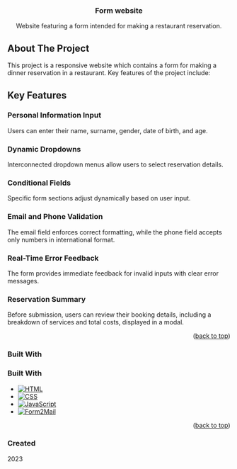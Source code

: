 <a id="readme-top"></a>

<!-- HEADER -->
<div align="center">
  <h3 align="center">Form website</h1>
  <p align="center">
    Website featuring a form intended for making a restaurant reservation.
  </p>
</div>

<!-- ABOUT THE PROJECT -->
## About The Project

This project is a responsive website which contains a form for making a dinner reservation in a restaurant. Key features of the project include:

## Key Features

### Personal Information Input 
Users can enter their name, surname, gender, date of birth, and age.
### Dynamic Dropdowns
Interconnected dropdown menus allow users to select reservation details.
### Conditional Fields
Specific form sections adjust dynamically based on user input.
### Email and Phone Validation
The email field enforces correct formatting, while the phone field accepts only numbers in international format.
### Real-Time Error Feedback
The form provides immediate feedback for invalid inputs with clear error messages.
### Reservation Summary
Before submission, users can review their booking details, including a breakdown of services and total costs, displayed in a modal.

<p align="right">(<a href="#readme-top">back to top</a>)</p>

<!-- TOOLS -->
### Built With

### Built With

* [![HTML][HTML.com]][HTML-url]
* [![CSS][CSS.com]][CSS-url]
* [![JavaScript][JS.com]][JS-url]  
* [![Form2Mail][Form2Mail.com]][Form2Mail-url]

<p align="right">(<a href="#readme-top">back to top</a>)</p>

<!-- LINKS -->
[HTML.com]: https://img.shields.io/badge/HTML-E34F26?style=for-the-badge&logo=html5&logoColor=white
[HTML-url]: https://developer.mozilla.org/en-US/docs/Web/HTML
[CSS.com]: https://img.shields.io/badge/CSS-1572B6?style=for-the-badge&logo=css3&logoColor=white
[CSS-url]: https://developer.mozilla.org/en-US/docs/Web/CSS
[JS.com]: https://img.shields.io/badge/JavaScript-F7DF1E?style=for-the-badge&logo=javascript&logoColor=black  
[JS-url]: https://developer.mozilla.org/en-US/docs/Web/JavaScript
[Form2Mail.com]: https://img.shields.io/badge/Form%202%20Mail-4285F4?style=for-the-badge&logo=gmail&logoColor=white
[Form2Mail-url]: https://www.form2mail.com/
 

### Created
2023
